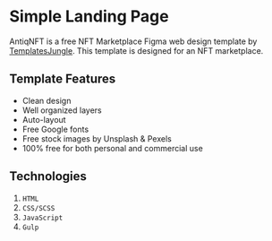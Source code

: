 # Simple Landing Page

AntiqNFT is a free NFT Marketplace Figma web design template by [TemplatesJungle](https://templatesjungle.com/). This template is designed for an NFT marketplace.

## Template Features

- Clean design
- Well organized layers
- Auto-layout
- Free Google fonts
- Free stock images by Unsplash & Pexels
- 100% free for both personal and commercial use

## Technologies

1. ``HTML``
2. ``CSS/SCSS``
3. ``JavaScript``
4. ``Gulp``
